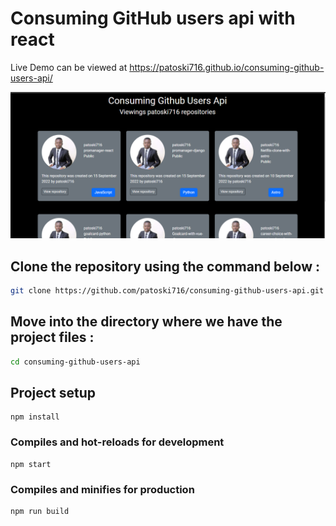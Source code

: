 # Consuming GitHub users api with  react


Live Demo can be viewed at https://patoski716.github.io/consuming-github-users-api/



<div align="center">

<img src="showcase.PNG" width="800px"/>

</div>



## Clone the repository using the command below :

```bash
git clone https://github.com/patoski716/consuming-github-users-api.git

```

## Move into the directory where we have the project files : 

```bash
cd consuming-github-users-api

```

## Project setup
```
npm install
```

### Compiles and hot-reloads for development
```
npm start
```

### Compiles and minifies for production
```
npm run build
```

